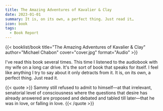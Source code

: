 ```yaml
---
title: The Amazing Adventures of Kavalier & Clay
date: 2023-01-01
summary: It is, on its own, a perfect thing. Just read it…
icon: book
tags:
  - Book Report
---
```


{{< booklist/book
title="The Amazing Adventures of Kavalier & Clay"
author="Michael Chabon"
cover="cover.jpg"
format="Audio" >}}

I've read this book several times. This time I listened to the audiobook with my wife on a long car drive. It's the sort of book that speaks for itself. I feel like anything I try to say about it only detracts from it. It is, on its own, a perfect thing. Just read it.

{{< quote >}}
Sammy still refused to admit to himself—at that irrelevant, senatorial level of consciousness where the questions that desire has already answered are proposed and debated and tabled till later—that he was in love, or falling in love.
{{< /quote >}}